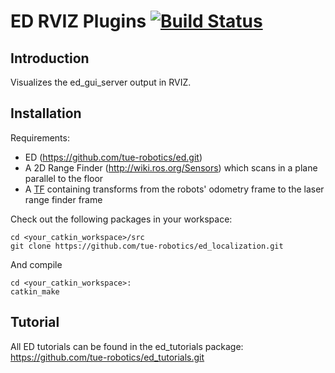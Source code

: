 ED RVIZ Plugins [![Build Status](https://travis-ci.org/tue-robotics/ed_rviz_plugins.svg?branch=master)](https://travis-ci.org/tue-robotics/ed_rviz_plugins)
======

## Introduction

Visualizes the ed_gui_server output in RVIZ.

## Installation

Requirements:
* ED (https://github.com/tue-robotics/ed.git)
* A 2D Range Finder (http://wiki.ros.org/Sensors) which scans in a plane parallel to the floor
* A [TF](wiki.ros.org/tf) containing transforms from the robots' odometry frame to the laser range finder frame

Check out the following packages in your workspace:

    cd <your_catkin_workspace>/src
    git clone https://github.com/tue-robotics/ed_localization.git

And compile

    cd <your_catkin_workspace>:
    catkin_make
    
## Tutorial

All ED tutorials can be found in the ed_tutorials package: https://github.com/tue-robotics/ed_tutorials.git
